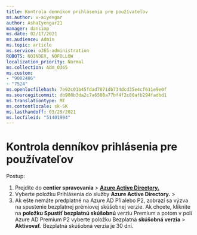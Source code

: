 ```yaml
---
title: Kontrola denníkov prihlásenia pre používateľov
ms.author: v-aiyengar
author: AshaIyengar21
manager: dansimp
ms.date: 02/17/2021
ms.audience: Admin
ms.topic: article
ms.service: o365-administration
ROBOTS: NOINDEX, NOFOLLOW
localization_priority: Normal
ms.collection: Adm_O365
ms.custom:
- "9002486"
- "7524"
ms.openlocfilehash: 7e92c01b45fdad7871db734dcd35e4cf611e9e0f
ms.sourcegitcommit: db908b3da2c7a6508a77bf4f2c80afb294fadbd1
ms.translationtype: MT
ms.contentlocale: sk-SK
ms.lasthandoff: 03/29/2021
ms.locfileid: "51401994"
---
```

# <a name="review-sign-in-logs-for-users"></a>Kontrola denníkov prihlásenia pre používateľov

Postup:

1. Prejdite do **centier spravovania**  >  **[Azure Active Directory.](https://go.microsoft.com/fwlink/p/?linkid=2067268)**
1. Vyberte položku Prihlásenia do služby **Azure Active Directory.**  >  
1. Ak ešte nemáte predplatné na Azure AD P1 alebo P2, zobrazí sa výzva na spustenie bezplatnej prémiovej skúšobnej verzie. Ak chcete, kliknite na **položku Spustiť bezplatnú skúšobnú** verziu Premium a potom v poli Azure AD Premium P2 vyberte položku Bezplatná **skúšobná verzia**  >  **Aktivovať**. Bezplatná skúšobná verzia je 30 dní.